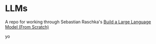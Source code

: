 # LLMs

A repo for working through Sebastian Raschka's [Build a Large Language Model (From Scratch)](http://mng.bz/orYv)

yo
